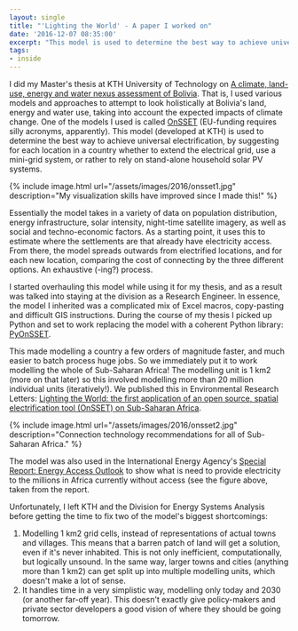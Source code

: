 ```yaml
---
layout: single
title: "'Lighting the World' - A paper I worked on"
date: '2016-12-07 08:35:00'
excerpt: "This model is used to determine the best way to achieve universal electrification, by suggesting for each location in a country whether to extend the electrical grid, use a mini-grid system, or rather to rely on stand-alone household solar PV systems."
tags:
- inside
---
```


I did my Master's thesis at KTH University of Technology on [A climate, land-use, energy and water nexus assessment of Bolivia](http://urn.kb.se/resolve?urn=urn%3Anbn%3Ase%3Akth%3Adiva-189473). That is, I used various models and approaches to attempt to look holistically at Bolivia's land, energy and water use, taking into account the expected impacts of climate change. One of the models I used is called [OnSSET](http://www.onsset.org/) (EU-funding requires silly acronyms, apparently). This model (developed at KTH) is used to determine the best way to achieve universal electrification, by suggesting for each location in a country whether to extend the electrical grid, use a mini-grid system, or rather to rely on stand-alone household solar PV systems.

{% include image.html url="/assets/images/2016/onsset1.jpg" description="My visualization skills have improved since I made this!" %}

Essentially the model takes in a variety of data on population distribution, energy infrastructure, solar intensity, night-time satellite imagery, as well as social and techno-economic factors. As a starting point, it uses this to estimate where the settlements are that already have electricity access. From there, the model spreads outwards from electrified locations, and for each new location, comparing the cost of connecting by the three different options. An exhaustive (-ing?) process.

I started overhauling this model while using it for my thesis, and as a result was talked into staying at the division as a Research Engineer. In essence, the model I inherited was a complicated mix of Excel macros, copy-pasting and difficult GIS instructions. During the course of my thesis I picked up Python and set to work replacing the model with a coherent Python library: [PyOnSSET](https://github.com/carderne/PyOnSSET).

This made modelling a country a few orders of magnitude faster, and much easier to batch process huge jobs. So we immediately put it to work modelling the whole of Sub-Saharan Africa! The modelling unit is 1 km2  (more on that later) so this involved modelling more than 20 million individual units (iteratively!). We published this in Environmental Research Letters: [Lighting the World: the first application of an open source, spatial electrification tool (OnSSET) on Sub-Saharan Africa](http://iopscience.iop.org/article/10.1088/1748-9326/aa7b29/meta).

{% include image.html url="/assets/images/2016/onsset2.jpg" description="Connection technology recommendations for all of Sub-Saharan Africa." %}

The model was also used in the International Energy Agency's [Special Report: Energy Access Outlook](https://webstore.iea.org/weo-2017-special-report-energy-access-outlook)  to show what is need to provide electricity to the millions in Africa currently without access (see the figure above, taken from the report.

Unfortunately, I left KTH and the Division for Energy Systems Analysis before getting the time to fix two of the model's biggest shortcomings:

1. Modelling 1 km2  grid cells, instead of representations of actual towns and villages. This means that a barren patch of land will get a solution, even if it's never inhabited. This is not only inefficient, computationally, but     logically unsound. In the same way, larger towns and cities (anything more than 1 km2) can get split up into multiple modelling units, which doesn't make a lot of sense.
2. It handles time in a very simplistic way, modelling only today  and 2030 (or another far-off year). This doesn't exactly give policy-makers and private sector developers a good vision of where they should be going tomorrow.

[onsset1]: /assets/images/2016/onsset1.jpg
[onsset2]: /assets/images/2016/onsset2.jpg
